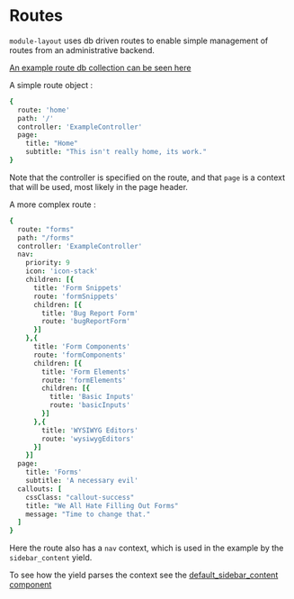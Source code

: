 # Routes

`module-layout` uses db driven routes to enable simple management of routes from an administrative backend.

[An example route db collection can be seen here](../example/server/init_pages.coffee)

A simple route object :
```coffeescript
{
  route: 'home'
  path: '/'
  controller: 'ExampleController'
  page:
    title: "Home"
    subtitle: "This isn't really home, its work."
}
```

Note that the controller is specified on the route, and that `page` is a context that will be used, most likely in the page header.

A more complex route :
```coffeescript
{
  route: "forms"
  path: "/forms"
  controller: 'ExampleController'
  nav:
    priority: 9
    icon: 'icon-stack'
    children: [{
      title: 'Form Snippets'
      route: 'formSnippets'
      children: [{
        title: 'Bug Report Form'
        route: 'bugReportForm'
      }]
    },{
      title: 'Form Components'
      route: 'formComponents'
      children: [{
        title: 'Form Elements'
        route: 'formElements'
        children: [{
          title: 'Basic Inputs'
          route: 'basicInputs'
        }]
      },{
        title: 'WYSIWYG Editors'
        route: 'wysiwygEditors'
      }]
    }]
  page:
    title: 'Forms'
    subtitle: 'A necessary evil'
  callouts: [
    cssClass: "callout-success"
    title: "We All Hate Filling Out Forms"
    message: "Time to change that."
  ]
}
```

Here the route also has a `nav` context, which is used in the example by the `sidebar_content` yield.

To see how the yield parses the context see the [default_sidebar_content component](../components/sidebar/default_sidebar_content.html)